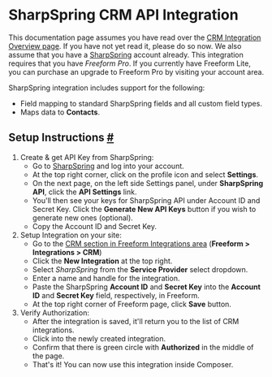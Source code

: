 # SharpSpring CRM API Integration

This documentation page assumes you have read over the [CRM Integration Overview page](crm-integrations.md). If you have not yet read it, please do so now. We also assume that you have a [SharpSpring](https://sharpspring.com) account already. This integration requires that you have *Freeform Pro*. If you currently have Freeform Lite, you can purchase an upgrade to Freeform Pro by visiting your account area.

SharpSpring integration includes support for the following:

* Field mapping to standard SharpSpring fields and all custom field types.
* Maps data to **Contacts**.

## Setup Instructions <a href="#setup" id="setup" class="docs-anchor">#</a>

1. Create & get API Key from SharpSpring:
	* Go to [SharpSpring](https://sharpspring.com) and log into your account.
	* At the top right corner, click on the profile icon and select **Settings**.
	* On the next page, on the left side Settings panel, under **SharpSpring API**, click the **API Settings** link.
	* You'll then see your keys for SharpSpring API under Account ID and Secret Key. Click the **Generate New API Keys** button if you wish to generate new ones (optional).
	* Copy the Account ID and Secret Key.
2. Setup Integration on your site:
	* Go to the [CRM section in Freeform Integrations area](crm-integrations.md) (**Freeform > Integrations > CRM**)
	* Click the **New Integration** at the top right.
	* Select *SharpSpring* from the **Service Provider** select dropdown.
	* Enter a name and handle for the integration.
	* Paste the SharpSpring **Account ID** and **Secret Key** into the **Account ID** and **Secret Key** field, respectively, in Freeform.
	* At the top right corner of Freeform page, click **Save** button.
3. Verify Authorization:
	* After the integration is saved, it'll return you to the list of CRM integrations.
	* Click into the newly created integration.
	* Confirm that there is green circle with **Authorized** in the middle of the page.
	* That's it! You can now use this integration inside Composer.
